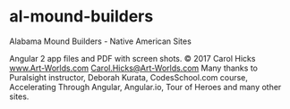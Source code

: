 # al-mound-builders

Alabama Mound Builders - Native American Sites 

Angular 2 app files and PDF with screen shots.
© 2017 Carol Hicks
www.Art-Worlds.com
Carol.Hicks@Art-Worlds.com
Many thanks to Puralsight instructor, Deborah Kurata, CodesSchool.com course, Accelerating
Through Angular, Angular.io, Tour of Heroes and many other sites.

